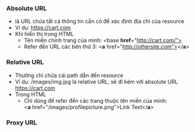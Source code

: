 ### Absolute URL
- là URL chứa tất cả thông tin cần có để xác định địa chỉ của resource
- Ví dụ: https://cart.com
- Khi hiển thị trong HTML
	- Tên miền chính trang của mình: <base **href**="http://cart.com/">
	- Refer đến URL các bên thứ 3: <**a** href="http://othersite.com"></**a**>

### Relative URL
- Thường chỉ chứa cái path dẫn đến resource
- Ví dụ: /images/img.jpg là relative URL, sẽ đi kèm với absolute URL https://cart.com
- Trong HTML
	- Chỉ dùng để refer đến các trang thuộc tên miền của mình: 
		<**a** href="/images/profilepicture.png">Link Text</**a**>




### Proxy URL

